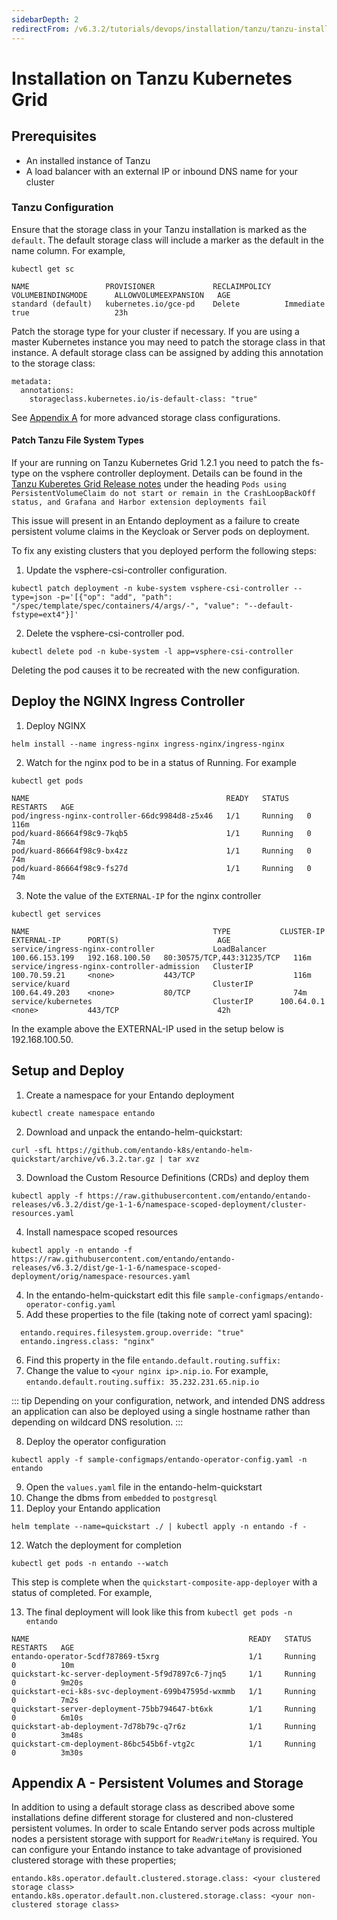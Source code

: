 ```yaml
---
sidebarDepth: 2
redirectFrom: /v6.3.2/tutorials/devops/installation/tanzu/tanzu-install.html
---
```


# Installation on Tanzu Kubernetes Grid

## Prerequisites

- An installed instance of Tanzu
- A load balancer with an external IP or inbound DNS name for your cluster


### Tanzu Configuration

Ensure that the storage class in your Tanzu installation is marked as the `default`. The default storage class will include a marker as the default in the name column. For example,

```
kubectl get sc
```

```
NAME                 PROVISIONER             RECLAIMPOLICY   VOLUMEBINDINGMODE      ALLOWVOLUMEEXPANSION   AGE
standard (default)   kubernetes.io/gce-pd    Delete          Immediate              true                   23h
```

Patch the storage type for your cluster if necessary. If you are using a master Kubernetes instance you may need to patch the storage class in that instance.
A default storage class can be assigned by adding this annotation to the storage class:

```
metadata:
  annotations:
    storageclass.kubernetes.io/is-default-class: "true"
```

See [Appendix A](#appendix-a-persistent-volumes-and-storage) for more advanced storage class configurations.

#### Patch Tanzu File System Types
If your are running on Tanzu Kubernetes Grid 1.2.1 you need to patch the fs-type on the vsphere controller deployment. Details can be found in the [Tanzu
Kuberetes Grid Release notes](https://docs.vmware.com/en/VMware-Tanzu-Kubernetes-Grid/1.2.1/rn/VMware-Tanzu-Kubernetes-Grid-121-Release-Notes.html)
under the heading
`Pods using PersistentVolumeClaim do not start or remain in the CrashLoopBackOff status, and Grafana and Harbor extension deployments fail`

This issue will present in an Entando deployment as a failure to create persistent volume claims in the Keycloak or
Server pods on deployment.

To fix any existing clusters that you deployed perform the following steps:

1. Update the vsphere-csi-controller configuration.
```
kubectl patch deployment -n kube-system vsphere-csi-controller --type=json -p='[{"op": "add", "path": "/spec/template/spec/containers/4/args/-", "value": "--default-fstype=ext4"}]'
```
2. Delete the vsphere-csi-controller pod.
```
kubectl delete pod -n kube-system -l app=vsphere-csi-controller
```
Deleting the pod causes it to be recreated with the new configuration.

## Deploy the NGINX Ingress Controller

1. Deploy NGINX

```
helm install --name ingress-nginx ingress-nginx/ingress-nginx
```

2. Watch for the nginx pod to be in a status of Running. For example

```
kubectl get pods
```

```
NAME                                            READY   STATUS    RESTARTS   AGE
pod/ingress-nginx-controller-66dc9984d8-z5x46   1/1     Running   0          116m
pod/kuard-86664f98c9-7kqb5                      1/1     Running   0          74m
pod/kuard-86664f98c9-bx4zz                      1/1     Running   0          74m
pod/kuard-86664f98c9-fs27d                      1/1     Running   0          74m
```

3. Note the value of the `EXTERNAL-IP` for the nginx controller

```
kubectl get services
```

```
NAME                                         TYPE           CLUSTER-IP       EXTERNAL-IP      PORT(S)                      AGE
service/ingress-nginx-controller             LoadBalancer   100.66.153.199   192.168.100.50   80:30575/TCP,443:31235/TCP   116m
service/ingress-nginx-controller-admission   ClusterIP      100.70.59.21     <none>           443/TCP                      116m
service/kuard                                ClusterIP      100.64.49.203    <none>           80/TCP                       74m
service/kubernetes                           ClusterIP      100.64.0.1       <none>           443/TCP                      42h
````

In the example above the EXTERNAL-IP used in the setup below is 192.168.100.50.


## Setup and Deploy

1. Create a namespace for your Entando deployment

```
kubectl create namespace entando
```

2. Download and unpack the entando-helm-quickstart:

```
curl -sfL https://github.com/entando-k8s/entando-helm-quickstart/archive/v6.3.2.tar.gz | tar xvz
```
3. Download the Custom Resource Definitions (CRDs) and deploy them
```
kubectl apply -f https://raw.githubusercontent.com/entando/entando-releases/v6.3.2/dist/ge-1-1-6/namespace-scoped-deployment/cluster-resources.yaml
```

4. Install namespace scoped resources
```
kubectl apply -n entando -f https://raw.githubusercontent.com/entando/entando-releases/v6.3.2/dist/ge-1-1-6/namespace-scoped-deployment/orig/namespace-resources.yaml
```


4. In the entando-helm-quickstart edit this file `sample-configmaps/entando-operator-config.yaml`
5. Add these properties to the file (taking note of correct yaml spacing):

```
  entando.requires.filesystem.group.override: "true"
  entando.ingress.class: "nginx"
```

6. Find this property in the file `entando.default.routing.suffix:`
7. Change the value to `<your nginx ip>.nip.io`. For example, `entando.default.routing.suffix: 35.232.231.65.nip.io`

::: tip
Depending on your configuration, network, and intended DNS address an application can also be deployed using a single hostname rather
than depending on wildcard DNS resolution.
:::


8. Deploy the operator configuration

```
kubectl apply -f sample-configmaps/entando-operator-config.yaml -n entando
```

9. Open the `values.yaml` file in the entando-helm-quickstart
10. Change the dbms from `embedded` to `postgresql`
11. Deploy your Entando application

```
helm template --name=quickstart ./ | kubectl apply -n entando -f -
```

12. Watch the deployment for completion
```
kubectl get pods -n entando --watch
```
This step is complete when the `quickstart-composite-app-deployer` with a status of completed. For example,

13. The final deployment will look like this from `kubectl get pods -n entando`

```
NAME                                                 READY   STATUS    RESTARTS   AGE
entando-operator-5cdf787869-t5xrg                    1/1     Running   0          10m
quickstart-kc-server-deployment-5f9d7897c6-7jnq5     1/1     Running   0          9m20s
quickstart-eci-k8s-svc-deployment-699b47595d-wxmmb   1/1     Running   0          7m2s
quickstart-server-deployment-75bb794647-bt6xk        1/1     Running   0          6m10s
quickstart-ab-deployment-7d78b79c-q7r6z              1/1     Running   0          3m48s
quickstart-cm-deployment-86bc545b6f-vtg2c            1/1     Running   0          3m30s
```

## Appendix A - Persistent Volumes and Storage

In addition to using a default storage class as described above some installations define different storage for clustered and non-clustered persistent volumes.
In order to scale Entando server pods across multiple nodes a persistent storage with support for `ReadWriteMany` is required. You can configure your Entando instance to take advantage of provisioned clustered storage with these properties;

```
entando.k8s.operator.default.clustered.storage.class: <your clustered storage class>
entando.k8s.operator.default.non.clustered.storage.class: <your non-clustered storage class>
```
